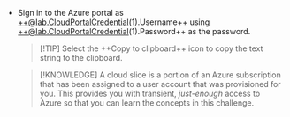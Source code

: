 - Sign in to the Azure portal as ++@lab.CloudPortalCredential(1).Username++ using ++@lab.CloudPortalCredential(1).Password++ as the password.

    >[!TIP] Select the ++Copy to clipboard++ icon to copy the text string to the clipboard.

    > [!KNOWLEDGE] A cloud slice is a portion of an Azure subscription that has been assigned to a user account that was provisioned for you. This provides you with transient, _just-enough_ access to Azure so that you can learn the concepts in this challenge.
